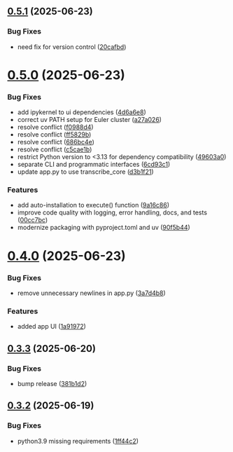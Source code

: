## [0.5.1](https://github.com/Global-Health-Engineering/ghe_transcribe/compare/v0.5.0...v0.5.1) (2025-06-23)


### Bug Fixes

* need fix for version control ([20cafbd](https://github.com/Global-Health-Engineering/ghe_transcribe/commit/20cafbd019a80f947ebae005da6a1a9040d6d37e))



# [0.5.0](https://github.com/Global-Health-Engineering/ghe_transcribe/compare/v0.4.0...v0.5.0) (2025-06-23)


### Bug Fixes

* add ipykernel to ui dependencies ([4d6a6e8](https://github.com/Global-Health-Engineering/ghe_transcribe/commit/4d6a6e8db1f77a01e88da7d503c93b0418de85d0))
* correct uv PATH setup for Euler cluster ([a27a026](https://github.com/Global-Health-Engineering/ghe_transcribe/commit/a27a026cc53dabceb2d8f30624fa4bec692c3cea))
* resolve conflict ([f0988d4](https://github.com/Global-Health-Engineering/ghe_transcribe/commit/f0988d4096358e34db5fafebc973329b862acbea))
* resolve conflict ([ff5829b](https://github.com/Global-Health-Engineering/ghe_transcribe/commit/ff5829bdb001d9156c2231ed2f8218dc514ea1ea))
* resolve conflict ([686bc4e](https://github.com/Global-Health-Engineering/ghe_transcribe/commit/686bc4e9cef107f09c7be7c33d46be4a711c18df))
* resolve conflict ([c5cae1b](https://github.com/Global-Health-Engineering/ghe_transcribe/commit/c5cae1b27a20db1a628827d20d9ca5af8278fb18))
* restrict Python version to <3.13 for dependency compatibility ([49603a0](https://github.com/Global-Health-Engineering/ghe_transcribe/commit/49603a06dac2b9152f24bf7b078e4c42a9322481))
* separate CLI and programmatic interfaces ([6cd93c1](https://github.com/Global-Health-Engineering/ghe_transcribe/commit/6cd93c11b824af6515f457761f234b7f2a584df6))
* update app.py to use transcribe_core ([d3b1f21](https://github.com/Global-Health-Engineering/ghe_transcribe/commit/d3b1f21d7a3854679b470781f356278d947347ad))


### Features

* add auto-installation to execute() function ([9a16c86](https://github.com/Global-Health-Engineering/ghe_transcribe/commit/9a16c8639ca00c0937aff39514dbe51e8bd8a81c))
* improve code quality with logging, error handling, docs, and tests ([00cc7bc](https://github.com/Global-Health-Engineering/ghe_transcribe/commit/00cc7bc2c94a1df0e2f9a061673610b435e6da1a))
* modernize packaging with pyproject.toml and uv ([90f5b44](https://github.com/Global-Health-Engineering/ghe_transcribe/commit/90f5b4451341b0ad8f6cd138f81dd48118578baf))



# [0.4.0](https://github.com/Global-Health-Engineering/ghe_transcribe/compare/v0.3.3...v0.4.0) (2025-06-23)


### Bug Fixes

* remove unnecessary newlines in app.py ([3a7d4b8](https://github.com/Global-Health-Engineering/ghe_transcribe/commit/3a7d4b89ad308c7289131bac0326a1726e029d3b))


### Features

* added app UI ([1a91972](https://github.com/Global-Health-Engineering/ghe_transcribe/commit/1a91972b0dba8e161f72559fff6ce0195afb5b8e))



## [0.3.3](https://github.com/Global-Health-Engineering/ghe_transcribe/compare/v0.3.2...v0.3.3) (2025-06-20)


### Bug Fixes

* bump release ([381b1d2](https://github.com/Global-Health-Engineering/ghe_transcribe/commit/381b1d2c7dff371352f7869eb38da478731f5e8f))



## [0.3.2](https://github.com/Global-Health-Engineering/ghe_transcribe/compare/v0.3.1...v0.3.2) (2025-06-19)


### Bug Fixes

* python3.9 missing requirements ([1ff44c2](https://github.com/Global-Health-Engineering/ghe_transcribe/commit/1ff44c2bb3a9e29fb123dd7d417cb7042c23aed9))



